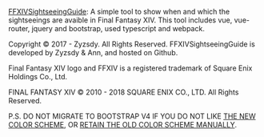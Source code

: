 [FFXIVSightseeingGuide](https://annangela.github.io/FFXIVSightseeingGuide/#/): A simple tool to show when and which the sightseeings are avaible in Final Fantasy XIV. This tool includes vue, vue-router, jquery and bootstrap, used typescript and webpack.

Copyright © 2017 - Zyzsdy. All Rights Reserved. FFXIVSightseeingGuide is developed by Zyzsdy & Ann, and hosted on Github. 

Final Fantasy XIV logo and FFXIV is a registered trademark of Square Enix Holdings Co., Ltd.

FINAL FANTASY XIV © 2010 - 2018 SQUARE ENIX CO., LTD. All Rights Reserved.

P.S. DO NOT MIGRATE TO BOOTSTRAP V4 IF YOU DO NOT LIKE [THE NEW COLOR SCHEME](https://getbootstrap.com/docs/4.1/utilities/colors/), OR [RETAIN THE OLD COLOR SCHEME MANUALLY](https://github.com/AnnAngela/FFXIVSightseeingGuide/blob/master/src/components/home.vue#L65-L149).